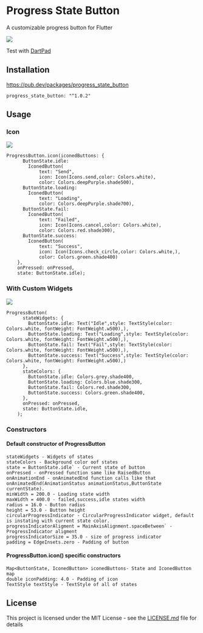 # Progress State Button

A customizable progress button for Flutter


![](./media/success.gif)


Test with [DartPad](https://dartpad.dev/embed-flutter.html?id=744bc09662686a31cd6fc300739a3e14&split=80&theme=dark)


## Installation

https://pub.dev/packages/progress_state_button

```
progress_state_button: "^1.0.2"
```

## Usage

### Icon 

![](./media/failed.gif)
```
ProgressButton.icon(iconedButtons: {
      ButtonState.idle:
        IconedButton(
            text: "Send",
            icon: Icon(Icons.send,color: Colors.white),
            color: Colors.deepPurple.shade500),
      ButtonState.loading:
        IconedButton(
            text: "Loading",
            color: Colors.deepPurple.shade700),
      ButtonState.fail:
        IconedButton(
            text: "Failed",
            icon: Icon(Icons.cancel,color: Colors.white),
            color: Colors.red.shade300),
      ButtonState.success:
        IconedButton(
            text: "Success",
            icon: Icon(Icons.check_circle,color: Colors.white,),
            color: Colors.green.shade400)
    }, 
    onPressed: onPressed,
    state: ButtonState.idle);
```

### With Custom Widgets 

![](./media/custom.gif)
```
ProgressButton(
      stateWidgets: {
        ButtonState.idle: Text("Idle",style: TextStyle(color: Colors.white, fontWeight: FontWeight.w500),),
        ButtonState.loading: Text("Loading",style: TextStyle(color: Colors.white, fontWeight: FontWeight.w500),),
        ButtonState.fail: Text("Fail",style: TextStyle(color: Colors.white, fontWeight: FontWeight.w500),),
        ButtonState.success: Text("Success",style: TextStyle(color: Colors.white, fontWeight: FontWeight.w500),)
      },
      stateColors: {
        ButtonState.idle: Colors.grey.shade400,
        ButtonState.loading: Colors.blue.shade300,
        ButtonState.fail: Colors.red.shade300,
        ButtonState.success: Colors.green.shade400,
      },
      onPressed: onPressed,
      state: ButtonState.idle,
    );
```

### Constructors

#### Default constructor of ProgressButton
```
stateWidgets - Widgets of states
stateColors - Background color oof states
state = ButtonState.idle` - Current state of button
onPressed - onPressed function same like RaisedButton
onAnimationEnd - onAnimatedEnd function calls like that onAnimatedEnd(AnimationStatus animationStatus,ButtonState currentState).
minWidth = 200.0 - Loading state width
maxWidth = 400.0 - failed,success,idle states width
radius = 16.0 - Button radius
height = 53.0 - Button height
circularProgressIndicator - CircularProgressIndicator widget, default is instating with current state color.
progressIndicatorAligment = MainAxisAlignment.spaceBetween` - ProgressIndicator aligment
progressIndicatorSize = 35.0 - size of progress indicator
padding = EdgeInsets.zero - Padding of button
```

#### ProgressButton.icon() specific constructors
```
Map<ButtonState, IconedButton> iconedButtons- State and IconedButton map
double iconPadding: 4.0 - Padding of icon 
TextStyle textStyle - TextStyle of all of states
```

## License
This project is licensed under the MIT License - see the [LICENSE.md](LICENSE.md) file for details
